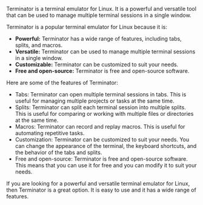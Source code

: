 Terminator is a terminal emulator for Linux. It is a powerful and versatile tool that can be used to manage multiple terminal sessions in a single window.

Terminator is a popular terminal emulator for Linux because it is:

* **Powerful:** Terminator has a wide range of features, including tabs, splits, and macros.
* **Versatile:** Terminator can be used to manage multiple terminal sessions in a single window.
* **Customizable:** Terminator can be customized to suit your needs.
* **Free and open-source:** Terminator is free and open-source software.

Here are some of the features of Terminator:

* Tabs: Terminator can open multiple terminal sessions in tabs. This is useful for managing multiple projects or tasks at the same time.
* Splits: Terminator can split each terminal session into multiple splits. This is useful for comparing or working with multiple files or directories at the same time.
* Macros: Terminator can record and replay macros. This is useful for automating repetitive tasks.
* Customization: Terminator can be customized to suit your needs. You can change the appearance of the terminal, the keyboard shortcuts, and the behavior of the tabs and splits.
* Free and open-source: Terminator is free and open-source software. This means that you can use it for free and you can modify it to suit your needs.

If you are looking for a powerful and versatile terminal emulator for Linux, then Terminator is a great option. It is easy to use and it has a wide range of features.
